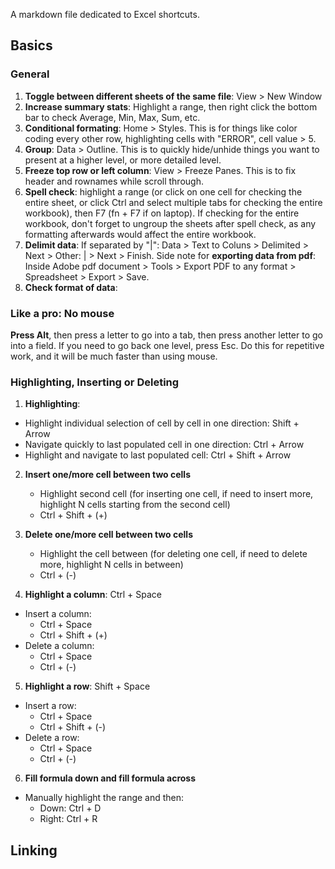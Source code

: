 A markdown file dedicated to Excel shortcuts.


## Basics
### General
1. **Toggle between different sheets of the same file**: View > New Window
2. **Increase summary stats**: Highlight a range, then right click the bottom bar to check Average, Min, Max, Sum, etc.
3. **Conditional formating**: Home > Styles. This is for things like color coding every other row, highlighting cells with "ERROR", cell value > 5.
4. **Group**: Data > Outline. This is to quickly hide/unhide things you want to present at a higher level, or more detailed level. 
5. **Freeze top row or left column**: View > Freeze Panes. This is to fix header and rownames while scroll through. 
6. **Spell check**: highlight a range (or click on one cell for checking the entire sheet, or click Ctrl and select multiple tabs for checking the entire workbook), then F7 (fn + F7 if on laptop). If checking for the entire workbook, don't forget to ungroup the sheets after spell check, as any formatting afterwards would affect the entire workbook.
7. **Delimit data**: If separated by "|": Data > Text to Coluns > Delimited > Next > Other: | > Next > Finish.
                     Side note for **exporting data from pdf**: Inside Adobe pdf document > Tools > Export PDF to any format > Spreadsheet > Export > Save.
8. **Check format of data**: 

### Like a pro: No mouse
**Press Alt**, then press a letter to go into a tab, then press another letter to go into a field. If you need to go back one level, press Esc. Do this for repetitive work, and it will be much faster than using mouse. 

### Highlighting, Inserting or Deleting
1.  **Highlighting**:
  - Highlight individual selection of cell by cell in one direction: Shift + Arrow
  - Navigate quickly to last populated cell in one direction: Ctrl + Arrow
  - Highlight and navigate to last populated cell: Ctrl + Shift + Arrow

2. **Insert one/more cell between two cells**
    * Highlight second cell (for inserting one cell, if need to insert more, highlight N cells starting from the second cell)
    * Ctrl + Shift + (+)

3. **Delete one/more cell between two cells**
    * Highlight the cell between (for deleting one cell, if need to delete more, highlight N cells in between)
    * Ctrl + (-)
 
4. **Highlight a column**: Ctrl + Space
  - Insert a column: 
    * Ctrl + Space
    * Ctrl + Shift + (+)
  - Delete a column: 
    * Ctrl + Space
    * Ctrl + (-)

5. **Highlight a row**: Shift + Space
  - Insert a row: 
    * Ctrl + Space
    * Ctrl + Shift + (-)
  - Delete a row: 
    * Ctrl + Space
    * Ctrl + (-)

6.  **Fill formula down and fill formula across**
  - Manually highlight the range and then:
    * Down: Ctrl + D
    * Right: Ctrl + R


## Linking
### 
